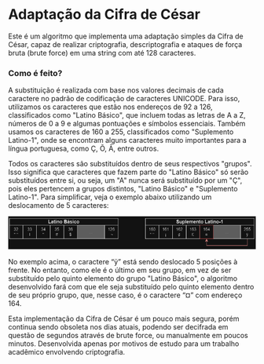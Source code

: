 # Adaptação da Cifra de César

Este é um algoritmo que implementa uma adaptação simples da Cifra de César, capaz de realizar criptografia, descriptografia e ataques de força bruta (brute force) em uma string com até 128 caracteres.

### Como é feito?

A substituição é realizada com base nos valores decimais de cada caractere no padrão de codificação de caracteres UNICODE. Para isso, utilizamos os caracteres que estão nos endereços de 92 a 126, classificados como "Latino Básico", que incluem todas as letras de A a Z, números de 0 a 9 e algumas pontuações e símbolos essenciais. Também usamos os caracteres de 160 a 255, classificados como "Suplemento Latino-1", onde se encontram alguns caracteres muito importantes para a língua portuguesa, como Ç, Õ, Ã, entre outros.

Todos os caracteres são substituídos dentro de seus respectivos "grupos". Isso significa que caracteres que fazem parte do "Latino Básico" só serão substituídos entre si, ou seja, um "A" nunca será substituído por um "Ç", pois eles pertencem a grupos distintos, "Latino Básico" e "Suplemento Latino-1". Para simplificar, veja o exemplo abaixo utilizando um deslocamento de 5 caracteres:

![diagrama de exemplificação](https://github.com/Guetzan/cifra_de_cesar/blob/main/diagrama_readme.png)

No exemplo acima, o caractere “ÿ” está sendo deslocado 5 posições à frente. No entanto, como ele é o último em seu grupo, em vez de ser substituído pelo quinto elemento do grupo "Latino Básico", o algoritmo desenvolvido fará com que ele seja substituído pelo quinto elemento dentro de seu próprio grupo, que, nesse caso, é o caractere “¤” com endereço 164.

Esta implementação da Cifra de César é um pouco mais segura, porém continua sendo obsoleta nos dias atuais, podendo ser decifrada em questão de segundos através de brute force, ou manualmente em poucos minutos. Desenvolvida apenas por motivos de estudo para um trabalho acadêmico envolvendo criptografia.